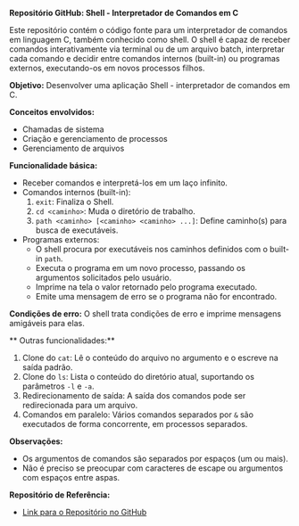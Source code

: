 **Repositório GitHub: Shell - Interpretador de Comandos em C**

Este repositório contém o código fonte para um interpretador de comandos em linguagem C, também conhecido como shell. O shell é capaz de receber comandos interativamente via terminal ou de um arquivo batch, interpretar cada comando e decidir entre comandos internos (built-in) ou programas externos, executando-os em novos processos filhos.

**Objetivo:**
Desenvolver uma aplicação Shell - interpretador de comandos em C.

**Conceitos envolvidos:**
- Chamadas de sistema
- Criação e gerenciamento de processos
- Gerenciamento de arquivos

**Funcionalidade básica:**
- Receber comandos e interpretá-los em um laço infinito.
- Comandos internos (built-in):
  1. `exit`: Finaliza o Shell.
  2. `cd <caminho>`: Muda o diretório de trabalho.
  3. `path <caminho> [<caminho> <caminho> ...]`: Define caminho(s) para busca de executáveis.
- Programas externos:
  - O shell procura por executáveis nos caminhos definidos com o built-in `path`.
  - Executa o programa em um novo processo, passando os argumentos solicitados pelo usuário.
  - Imprime na tela o valor retornado pelo programa executado.
  - Emite uma mensagem de erro se o programa não for encontrado.

**Condições de erro:**
O shell trata condições de erro e imprime mensagens amigáveis para elas.

** Outras funcionalidades:**
1. Clone do `cat`: Lê o conteúdo do arquivo no argumento e o escreve na saída padrão.
2. Clone do `ls`: Lista o conteúdo do diretório atual, suportando os parâmetros `-l` e `-a`.
3. Redirecionamento de saída: A saída dos comandos pode ser redirecionada para um arquivo.
4. Comandos em paralelo: Vários comandos separados por `&` são executados de forma concorrente, em processos separados.

**Observações:**
- Os argumentos de comandos são separados por espaços (um ou mais).
- Não é preciso se preocupar com caracteres de escape ou argumentos com espaços entre aspas.

**Repositório de Referência:**
- [Link para o Repositório no GitHub](https://github.com/seu-usuario/shell-interpreter)
